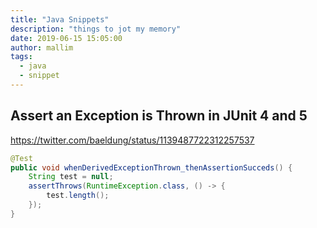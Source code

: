 ```yaml
---
title: "Java Snippets"
description: "things to jot my memory"
date: 2019-06-15 15:05:00
author: mallim
tags:
  - java
  - snippet
---
```


## Assert an Exception is Thrown in JUnit 4 and 5

https://twitter.com/baeldung/status/1139487722312257537

```java
@Test
public void whenDerivedExceptionThrown_thenAssertionSucceds() {
    String test = null;
    assertThrows(RuntimeException.class, () -> {
        test.length();
    });
}
```
